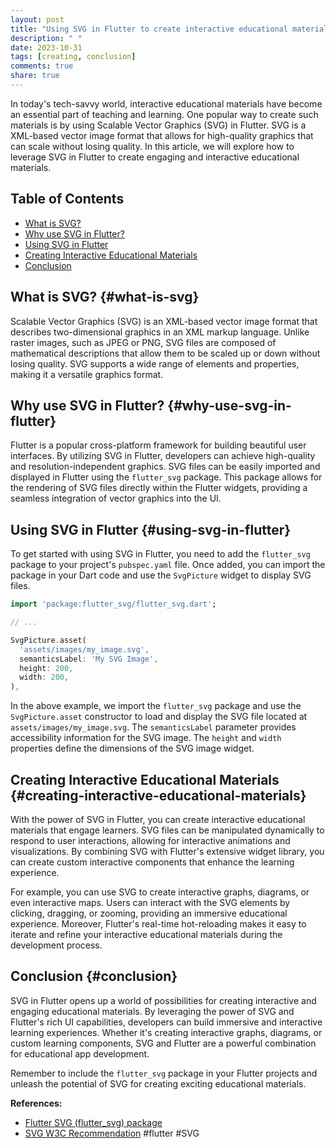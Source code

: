 ```yaml
---
layout: post
title: "Using SVG in Flutter to create interactive educational materials"
description: " "
date: 2023-10-31
tags: [creating, conclusion]
comments: true
share: true
---
```


In today's tech-savvy world, interactive educational materials have become an essential part of teaching and learning. One popular way to create such materials is by using Scalable Vector Graphics (SVG) in Flutter. SVG is a XML-based vector image format that allows for high-quality graphics that can scale without losing quality. In this article, we will explore how to leverage SVG in Flutter to create engaging and interactive educational materials.

## Table of Contents
- [What is SVG?](#what-is-svg)
- [Why use SVG in Flutter?](#why-use-svg-in-flutter)
- [Using SVG in Flutter](#using-svg-in-flutter)
- [Creating Interactive Educational Materials](#creating-interactive-educational-materials)
- [Conclusion](#conclusion)

## What is SVG? {#what-is-svg}
Scalable Vector Graphics (SVG) is an XML-based vector image format that describes two-dimensional graphics in an XML markup language. Unlike raster images, such as JPEG or PNG, SVG files are composed of mathematical descriptions that allow them to be scaled up or down without losing quality. SVG supports a wide range of elements and properties, making it a versatile graphics format.

## Why use SVG in Flutter? {#why-use-svg-in-flutter}
Flutter is a popular cross-platform framework for building beautiful user interfaces. By utilizing SVG in Flutter, developers can achieve high-quality and resolution-independent graphics. SVG files can be easily imported and displayed in Flutter using the `flutter_svg` package. This package allows for the rendering of SVG files directly within the Flutter widgets, providing a seamless integration of vector graphics into the UI.

## Using SVG in Flutter {#using-svg-in-flutter}
To get started with using SVG in Flutter, you need to add the `flutter_svg` package to your project's `pubspec.yaml` file. Once added, you can import the package in your Dart code and use the `SvgPicture` widget to display SVG files.

```dart
import 'package:flutter_svg/flutter_svg.dart';

// ...

SvgPicture.asset(
  'assets/images/my_image.svg',
  semanticsLabel: 'My SVG Image',
  height: 200,
  width: 200,
),
```

In the above example, we import the `flutter_svg` package and use the `SvgPicture.asset` constructor to load and display the SVG file located at `assets/images/my_image.svg`. The `semanticsLabel` parameter provides accessibility information for the SVG image. The `height` and `width` properties define the dimensions of the SVG image widget.

## Creating Interactive Educational Materials {#creating-interactive-educational-materials}
With the power of SVG in Flutter, you can create interactive educational materials that engage learners. SVG files can be manipulated dynamically to respond to user interactions, allowing for interactive animations and visualizations. By combining SVG with Flutter's extensive widget library, you can create custom interactive components that enhance the learning experience.

For example, you can use SVG to create interactive graphs, diagrams, or even interactive maps. Users can interact with the SVG elements by clicking, dragging, or zooming, providing an immersive educational experience. Moreover, Flutter's real-time hot-reloading makes it easy to iterate and refine your interactive educational materials during the development process.

## Conclusion {#conclusion}
SVG in Flutter opens up a world of possibilities for creating interactive and engaging educational materials. By leveraging the power of SVG and Flutter's rich UI capabilities, developers can build immersive and interactive learning experiences. Whether it's creating interactive graphs, diagrams, or custom learning components, SVG and Flutter are a powerful combination for educational app development.

Remember to include the `flutter_svg` package in your Flutter projects and unleash the potential of SVG for creating exciting educational materials.

**References:**
- [Flutter SVG (flutter_svg) package](https://pub.dev/packages/flutter_svg)
- [SVG W3C Recommendation](https://www.w3.org/TR/REC-svg/) #flutter #SVG